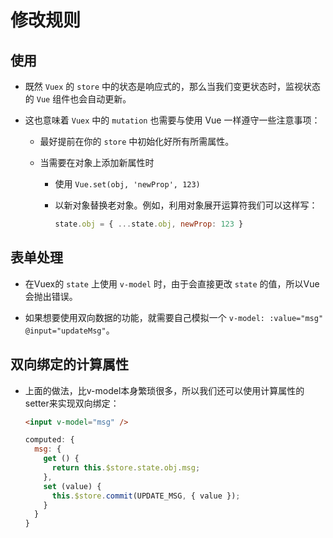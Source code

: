 # 修改规则

## 使用

  - 既然 `Vuex` 的 `store` 中的状态是响应式的，那么当我们变更状态时，监视状态的 `Vue` 组件也会自动更新。

  - 这也意味着 `Vuex` 中的 `mutation` 也需要与使用 Vue 一样遵守一些注意事项：

      - 最好提前在你的 `store` 中初始化好所有所需属性。

      - 当需要在对象上添加新属性时

          - 使用 `Vue.set(obj, 'newProp', 123)`

          - 以新对象替换老对象。例如，利用对象展开运算符我们可以这样写：

            ```javascript
            state.obj = { ...state.obj, newProp: 123 }
            ```

## 表单处理

  - 在Vuex的 `state` 上使用 `v-model` 时，由于会直接更改 `state` 的值，所以Vue会抛出错误。

  - 如果想要使用双向数据的功能，就需要自己模拟一个 `v-model: :value="msg"`  `@input="updateMsg"`。

## 双向绑定的计算属性

  - 上面的做法，比v-model本身繁琐很多，所以我们还可以使用计算属性的setter来实现双向绑定：

    ```html
    <input v-model="msg" />
    ```

    ```javascript
    computed: {
      msg: {
        get () {
          return this.$store.state.obj.msg;
        },
        set (value) {
          this.$store.commit(UPDATE_MSG, { value });
        }
      }
    }
    ```
